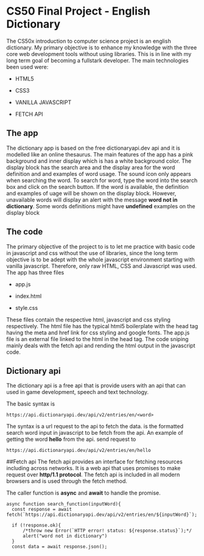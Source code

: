 # CS50 Final Project - English Dictionary
The CS50x introduction to computer science project is an english dictionary. My primary objective is to enhance my knowledge with the three core web development tools without using libraries. This is in line with my long term goal of becoming a fullstark developer. 
The main technologies been used were:
- HTML5 
* CSS3 
+ VANILLA JAVASCRIPT
- FETCH API

## The app
The dictionary app is based on the free dictionaryapi.dev api and it is modelled like an online thesaurus. The main features of the app has a pink background and inner display which is has a white background color. The display block has the search area and the display area for the word definition and and examples of word usage. 
The sound icon only appears when searching the word.
To search for word, type the word into the search box and click on the search button. If the word is available, the definition and examples of uage will be shown on the display block. However, unavailable words will display an alert with the message **word not in dictionary**. Some words definitions might have **undefined** examples on the display block

## The code
The primary objective of the project to is to let me practice with basic code in javascript and css without the use of libraries, since the long term objective is to be adept with the whole javascript environment starting with vanilla javascript. 
Therefore, only raw HTML, CSS and Javascript was used. The app has three files
- app.js
* index.html
+ style.css

These files contain the respective html, javascript and css styling respectively. 
The html file has the typical html5 boilerplate with the head tag having the meta and href link for css styling and google fonts.
The app.js file is an external file linked to the html in the head tag. The code sniping mainly deals with the fetch api and rending the html output in the javascript code.

## Dictionary api
The dictionary api is a free api that is provide users with an api that can used in game development, speech and text technology. 

The basic syntax is 
```
https://api.dictionaryapi.dev/api/v2/entries/en/<word>
```

The syntax is a url request to the api to fetch the data. **<word>** is the formatted search word input in javascript to be fetch from the api.
An example of getting the word **hello** from the api. send request to
```
https://api.dictionaryapi.dev/api/v2/entries/en/hello
```
##Fetch api
  The fetch api provides an interface for fetching resources including across networks. It is a web api that uses promises to make request over **http/1.1 protocol**. The fetch api is included in all modern browsers and is used through the fetch method.
  
  The caller function is **async** and **await** to handle the promise.
  ```
  async function search_function(inputWord){
    const response = await fetch(`https://api.dictionaryapi.dev/api/v2/entries/en/${inputWord}`);
    
    if (!response.ok){
        /*throw new Error(`HTTP error! status: ${response.status}`);*/
        alert("word not in dictionary")
    }
    const data = await response.json();
```

